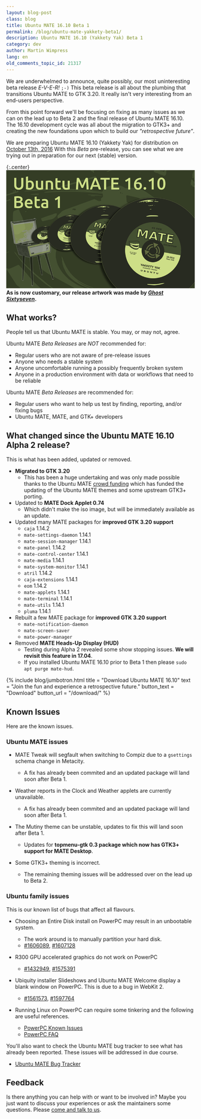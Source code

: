 ```yaml
---
layout: blog-post
class: blog
title: Ubuntu MATE 16.10 Beta 1
permalink: /blog/ubuntu-mate-yakkety-beta1/
description: Ubuntu MATE 16.10 (Yakkety Yak) Beta 1
category: dev
author: Martin Wimpress
lang: en
old_comments_topic_id: 21317
---
```


We are underwhelmed to announce, quite possibly, our most uninteresting
beta release *E-V-E-R!* `;-)` This beta release is all about the
plumbing that transitions Ubuntu MATE to GTK 3.20. It really isn't very
interesting from an end-users perspective.

From this point forward we'll be focusing on fixing as many issues as
we can on the lead up to Beta 2 and the final release of Ubuntu MATE
16.10. The 16.10 development cycle was all about the migration to GTK3+
and creating the new foundations upon which to build our
*"retrospective future"*.

We are preparing Ubuntu MATE 16.10 (Yakkety Yak) for distribution on
[October 13th, 2016](https://wiki.ubuntu.com/YakketyYak/ReleaseSchedule)
With this *Beta* pre-release, you can see what we are trying out in
preparation for our next (stable) version.

{:.center}
![Ubuntu MATE 16.10 Beta 1](/images/blog/ubuntu-mate-1610-beta1.png)
**As is now customary, our release artwork was made by <a href="https://www.youtube.com/channel/UCglkWuyZDppWD2BVsyI4r3A" target="_blank"><i>Ghost Sixtyseven</i></a>.**

## What works?

People tell us that Ubuntu MATE is stable. You may, or may not, agree.

Ubuntu MATE *Beta Releases* are *NOT* recommended for:

  * Regular users who are not aware of pre-release issues
  * Anyone who needs a stable system
  * Anyone uncomfortable running a possibly frequently broken system
  * Anyone in a production environment with data or workflows that need to be reliable

Ubuntu MATE *Beta Releases* are recommended for:

  * Regular users who want to help us test by finding, reporting, and/or fixing bugs
  * Ubuntu MATE, MATE, and GTK+ developers

## What changed since the Ubuntu MATE 16.10 Alpha 2 release?

This is what has been added, updated or removed.

  * **Migrated to GTK 3.20**
    * This has been a huge undertaking and was only made possible
    thanks to the Ubuntu MATE [crowd funding](/sponsors/) which has
    funded the updating of the Ubuntu MATE themes and some upstream
    GTK3+ porting.
  * Updated to **MATE Dock Applet 0.74**
    * Which didn't make the iso image, but will be immediately available as an update.
  * Updated many MATE packages for **improved GTK 3.20 support**
    * `caja` 1.14.2
    * `mate-settings-daemon` 1.14.1
    * `mate-session-manager` 1.14.1
    * `mate-panel` 1.14.2
    * `mate-control-center` 1.14.1
    * `mate-media` 1.14.1
    * `mate-system-monitor` 1.14.1
    * `atril` 1.14.2
    * `caja-extensions` 1.14.1
    * `eom` 1.14.2
    * `mate-applets` 1.14.1
    * `mate-terminal` 1.14.1
    * `mate-utils` 1.14.1
    * `pluma` 1.14.1
  * Rebuilt a few MATE package for **improved GTK 3.20 support**
    * `mate-notification-daemon`
    * `mate-screen-saver`
    * `mate-power-manager`
  * Removed **MATE Heads-Up Display (HUD)**
    * Testing during Alpha 2 revealed some show stopping issues. **We will revisit this feature in 17.04**.
    * If you installed Ubuntu MATE 16.10 prior to Beta 1 then please `sudo apt purge mate-hud`.

{% include blog/jumbotron.html
    title = "Download Ubuntu MATE 16.10"
    text = "Join the fun and experience a retrospective future."
    button_text = "Download"
    button_url = "/download/"
%}

## Known Issues

Here are the known issues.

### Ubuntu MATE issues

  * MATE Tweak will segfault when switching to Compiz due to a `gsettings` schema change in Metacity.
    * A fix has already been commited and an updated package will land soon after Beta 1.
  * Weather reports in the Clock and Weather applets are currently unavailable.
    * A fix has already been commited and an updated package will land soon after Beta 1.

  * The Mutiny theme can be unstable, updates to fix this will land soon after Beta 1.
    * Updates for **topmenu-gtk 0.3 package which now has GTK3+ support for MATE Desktop**.
  * Some GTK3+ theming is incorrect.
    * The remaining theming issues will be addressed over on the lead up to Beta 2.

### Ubuntu family issues

This is our known list of bugs that affect all flavours.

  * Choosing an Entire Disk install on PowerPC may result in an unbootable system.
    * The work around is to manually partition your hard disk.
    * [#1606089](https://bugs.launchpad.net/bugs/1606089),
    [#1607128](https://bugs.launchpad.net/bugs/1607128)

  * R300 GPU accelerated graphics do not work on PowerPC
    * [#1432949](https://bugs.launchpad.net/bugs/1432949),
    [#1575391](https://bugs.launchpad.net/bugs/1575391)

  * Ubiquity installer Slideshows and Ubuntu MATE Welcome display a blank window on PowerPC. This is due to a bug in WebKit 2.
    * [#1561573](https://bugs.launchpad.net/bugs/1561573),
    [#1597764](https://bugs.launchpad.net/bugs/1597764)

  * Running Linux on PowerPC can require some tinkering and the following are useful references.
    * [PowerPC Known Issues](https://wiki.ubuntu.com/PowerPCKnownIssues)
    * [PowerPC FAQ](https://wiki.ubuntu.com/PowerPCFAQ)

You'll also want to check the Ubuntu MATE bug tracker to see what has already
been reported. These issues will be addressed in due course.

  * [Ubuntu MATE Bug Tracker](https://bugs.launchpad.net/ubuntu-mate)

## Feedback

Is there anything you can help with or want to be involved in? Maybe you just
want to discuss your experiences or ask the maintainers some questions. Please
[come and talk to us](https://ubuntu-mate.community/).
